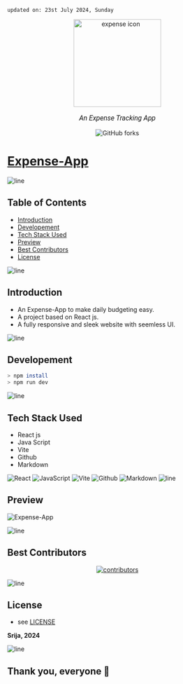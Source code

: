     updated on: 23st July 2024, Sunday

<div align=center>
    <a href="https://github.com/SrijaAdhya12/Expense-App">
        <img width="200" src="https://cdn-icons-png.flaticon.com/512/962/962631.png" alt="expense icon">
    </a>
    <p style="font-family: roboto, calibri; font-size:12pt; font-style:italic"> An Expense Tracking App </p>
    <a src="https://github.com/SrijaAdhya12/Expense-App/forks">
        <img alt="GitHub forks" src="https://img.shields.io/github/forks/SrijaAdhya12/Expense-App">
    </a>
</div>

# [Expense-App](https://expense-app-amber.vercel.app/)

![line]

## Table of Contents

- [Introduction](#introduction)
- [Developement](#developement)
- [Tech Stack Used](#tech-stack-used)
- [Preview](#preview)
- [Best Contributors](#best-contributors)
- [License](#license)

![line]

## Introduction

- An Expense-App to make daily budgeting easy.
- A project based on React js.
- A fully responsive and sleek website with seemless UI.


![line]

## Developement


```sh
> npm install
> npm run dev
```

![line]

## Tech Stack Used

- React js
- Java Script
- Vite
- Github
- Markdown

![React](https://img.shields.io/badge/react-%2320232a.svg?style=for-the-badge&logo=react&logoColor=%2361DAFB) ![JavaScript](https://img.shields.io/badge/javascript-%23323330.svg?style=for-the-badge&logo=javascript&logoColor=%23F7DF1E) ![Vite](https://img.shields.io/badge/vite-%23000000.svg?style=for-the-badge&logo=vite&logoColor=white) ![Github](https://img.shields.io/badge/github-%23121011.svg?style=for-the-badge&logo=github&logoColor=white) ![Markdown](https://img.shields.io/badge/markdown-%23121011.svg?style=for-the-badge&logo=markdown&logoColor=white)
![line]

## Preview

![Expense-App](https://github.com/user-attachments/assets/74f30189-9d54-40c8-a87d-f35f7f0cea6f)


![line]

## Best Contributors

<div align="center">
    <a  href="https://github.com/SrijaAdhya12/Expense-App/graphs/contributors">
        <img src="https://contrib.rocks/image?repo=SrijaAdhya12/Expense-App" alt="contributors" />
    </a>
</div>

![line]

## License

-   see [LICENSE]

**Srija, 2024**

[license]: https://github.com/SrijaAdhya12/Expense-App/blob/main/LICENSE

![line]


## Thank you, everyone 💚

[markdown badges]: https://github.com/Ileriayo/markdown-badges
[line]: https://user-images.githubusercontent.com/75939390/137615281-3a875960-92cc-407f-97fe-fd2319bdb252.png

<!-- 21/07/24 -->
